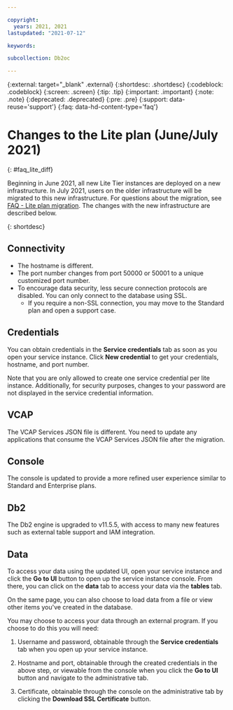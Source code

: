 ```yaml
---

copyright:
  years: 2021, 2021
lastupdated: "2021-07-12"

keywords: 

subcollection: Db2oc

---
```


<!-- Attribute definitions --> 
{:external: target="_blank" .external}
{:shortdesc: .shortdesc}
{:codeblock: .codeblock}
{:screen: .screen}
{:tip: .tip}
{:important: .important}
{:note: .note}
{:deprecated: .deprecated}
{:pre: .pre}
{:support: data-reuse='support'}
{:faq: data-hd-content-type='faq'}

# Changes to the Lite plan (June/July 2021)

{: #faq_lite_diff}

Beginning in June 2021, all new Lite Tier instances are deployed on a new infrastructure. In July 2021, users on the older infrastructure will be migrated to this new infrastructure. For questions about the migration, see [FAQ - Lite plan migration](/docs/Db2onCloud?topic=Db2onCloud-faq-lite-plan-migration). The changes with the new infrastructure are described below.


{: shortdesc}

## Connectivity

- The hostname is different.
- The port number changes from port 50000 or 50001 to a unique customized port number.
- To encourage data security, less secure connection protocols are disabled. You can only connect to the database using SSL.
  - If you require a non-SSL connection, you may move to the Standard plan and open a support case.

## Credentials

You can obtain credentials in the **Service credentials** tab as soon as you open your service instance. Click **New credential** to get your credentials, hostname, and port number.

Note that you are only allowed to create one service credential per lite instance. Additionally, for security purposes, changes to your password are not displayed in the service credential information.

## VCAP

The VCAP Services JSON file is different. You need to update any applications that consume the VCAP Services JSON file after the migration.

## Console

The console is updated to provide a more refined user experience similar to Standard and Enterprise plans.

## Db2

The Db2 engine is upgraded to v11.5.5, with access to many new features such as external table support and IAM integration.

## Data

To access your data using the updated UI, open your service instance and click the **Go to UI** button to open up the service instance console. From there, you can click on the **data** tab to access your data via the **tables** tab.

On the same page, you can also choose to load data from a file or view other items you've created in the database.

You may choose to access your data through an external program. If you choose to do this you will need:

1. Username and password, obtainable through the **Service credentials** tab when you open up your service instance.

1. Hostname and port, obtainable through the created credentials in the above step, or viewable from the console when you click the **Go to UI** button and navigate to the administrative tab.
1. Certificate, obtainable through the console on the administrative tab by clicking the **Download SSL Certificate** button.
